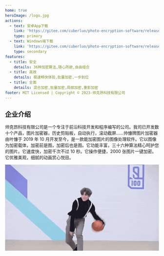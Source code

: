 ```yaml
---
home: true
heroImage: /logo.jpg
actions:
  - text: 安卓App下载
    link: 'https://gitee.com/cuberluo/photo-encryption-software/releases/download/Android/app-release_12.apk'
    type: primary
  - text: Windows端下载
    link: 'https://gitee.com/cuberluo/photo-encryption-software/releases/download/Windows/%E5%9B%BE%E7%89%87%E5%8A%A0%E5%AF%86%E5%99%A8%20%E8%AF%95%E7%94%A8%E7%89%88%20.exe'
    type: secondary
features:
  - title: 安全
    details: 36种加密算法,随心所欲,自由组合
  - title: 高效
    details: 极速畅快体验,批量加密,一步到位
  - title: 全面
    details: 混合加密,批量加密,局部加密,重影加密
footer: MIT Licensed | Copyright © 2023-帅克昂科技有限公司
---
```


## 企业介绍

帅克昂科技有限公司是一个专注于前沿科技开发和程序编写的公司。我司已开发数十个产品，图片加密器，历史剪贴板，自动执行，滚动截屏……帅慷牌图片加密器由叶慷于 2019 年 10 月开发至今，是一款能加密图片的图像处理软件。它以图像为加密载体，加密前是图，加密后也是图。它功能丰富，三十六种算法精心呵护您的图片。它速度快，加密千次不过 10 秒。它操作便捷，2000 张图片一键加密。它优雅美观，细腻的动画赏心悦目。

<img src="./assets/cxk.gif" />
